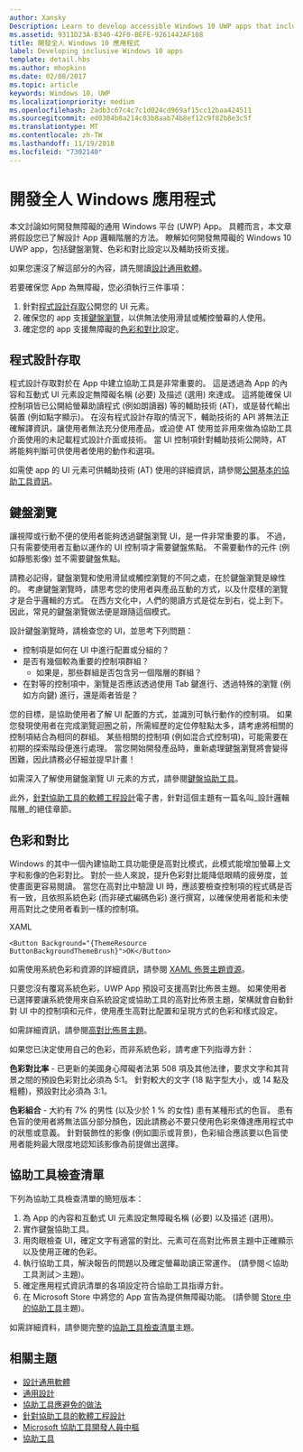 ```yaml
---
author: Xansky
Description: Learn to develop accessible Windows 10 UWP apps that include keyboard navigation, color and contrast settings, and support for assistive technologies.
ms.assetid: 9311D23A-B340-42F0-BEFE-9261442AF108
title: 開發全人 Windows 10 應用程式
label: Developing inclusive Windows 10 apps
template: detail.hbs
ms.author: mhopkins
ms.date: 02/08/2017
ms.topic: article
keywords: Windows 10, UWP
ms.localizationpriority: medium
ms.openlocfilehash: 2adb3c67c4c7c1d024cd969af15cc12baa424511
ms.sourcegitcommit: ed0304b8a214c03b8aab74b8ef12c9f82b8e3c5f
ms.translationtype: MT
ms.contentlocale: zh-TW
ms.lasthandoff: 11/19/2018
ms.locfileid: "7302140"
---
```

# <a name="developing-inclusive-windows-apps"></a>開發全人 Windows 應用程式  

本文討論如何開發無障礙的通用 Windows 平台 (UWP) App。 具體而言，本文章將假設您已了解設計 App 邏輯階層的方法。 瞭解如何開發無障礙的 Windows 10 UWP app，包括鍵盤瀏覽、色彩和對比設定以及輔助技術支援。

如果您還沒了解這部分的內容，請先閱讀[設計通用軟體](designing-inclusive-software.md)。

若要確保您 App 為無障礙，您必須執行三件事項：

1. 針對[程式設計存取](#programmatic-access)公開您的 UI 元素。
2. 確保您的 app 支援[鍵盤瀏覽](#keyboard-navigation)，以供無法使用滑鼠或觸控螢幕的人使用。
3. 確定您的 app 支援無障礙的[色彩和對比](#color-and-contrast)設定。

## <a name="programmatic-access"></a>程式設計存取  
程式設計存取對於在 App 中建立協助工具是非常重要的。 這是透過為 App 的內容和互動式 UI 元素設定無障礙名稱 (必要) 及描述 (選用) 來達成。 這將能確保 UI 控制項皆已公開給螢幕助讀程式 (例如朗讀器) 等的輔助技術 (AT)，或是替代輸出裝置 (例如點字顯示)。 在沒有程式設計存取的情況下，輔助技術的 API 將無法正確解譯資訊，讓使用者無法充分使用產品，或迫使 AT 使用並非用來做為協助工具介面使用的未記載程式設計介面或技術。 當 UI 控制項針對輔助技術公開時，AT 將能夠判斷可供使用者使用的動作和選項。  

如需使 app 的 UI 元素可供輔助技術 (AT) 使用的詳細資訊，請參閱[公開基本的協助工具資訊](basic-accessibility-information.md)。

## <a name="keyboard-navigation"></a>鍵盤瀏覽  
讓視障或行動不便的使用者能夠透過鍵盤瀏覽 UI，是一件非常重要的事。 不過，只有需要使用者互動以運作的 UI 控制項才需要鍵盤焦點。 不需要動作的元件 (例如靜態影像) 並不需要鍵盤焦點。  

請務必記得，鍵盤瀏覽和使用滑鼠或觸控瀏覽的不同之處，在於鍵盤瀏覽是線性的。 考慮鍵盤瀏覽時，請思考您的使用者與產品互動的方式，以及什麼樣的瀏覽才是合乎邏輯的方式。 在西方文化中，人們的閱讀方式是從左到右，從上到下。 因此，常見的鍵盤瀏覽做法便是跟隨這個模式。  

設計鍵盤瀏覽時，請檢查您的 UI，並思考下列問題：
* 控制項是如何在 UI 中進行配置或分組的？
* 是否有幾個較為重要的控制項群組？
    * 如果是，那些群組是否包含另一個階層的群組？
*   在對等的控制項中，瀏覽是否應該透過使用 Tab 鍵進行、透過特殊的瀏覽 (例如方向鍵) 進行，還是兩者皆是？

您的目標，是協助使用者了解 UI 配置的方式，並識別可執行動作的控制項。 如果您發現使用者在完成瀏覽迴圈之前，所需經歷的定位停駐點太多，請考慮將相關的控制項結合為相同的群組。 某些相關的控制項 (例如混合式控制項)，可能需要在初期的探索階段便進行處理。 當您開始開發產品時，重新處理鍵盤瀏覽將會變得困難，因此請務必仔細並提早計畫！  

如需深入了解使用鍵盤瀏覽 UI 元素的方式，請參閱[鍵盤協助工具](keyboard-accessibility.md)。  

此外，[針對協助工具的軟體工程設計](https://www.microsoft.com/download/details.aspx?id=19262)電子書，針對這個主題有一篇名叫_設計邏輯階層_的絕佳章節。

## <a name="color-and-contrast"></a>色彩和對比  
Windows 的其中一個內建協助工具功能便是高對比模式，此模式能增加螢幕上文字和影像的色彩對比。 對於一些人來說，提升色彩對比能降低眼睛的疲勞度，並使畫面更容易閱讀。 當您在高對比中驗證 UI 時，應該要檢查控制項的程式碼是否有一致，且依照系統色彩 (而非硬式編碼色彩) 進行撰寫，以確保使用者能和未使用高對比之使用者看到一樣的控制項。  

XAML
```xaml
<Button Background="{ThemeResource ButtonBackgroundThemeBrush}">OK</Button>
```
如需使用系統色彩和資源的詳細資訊，請參閱 [XAML 佈景主題資源](../controls-and-patterns/xaml-theme-resources.md)。

只要您沒有覆寫系統色彩，UWP App 預設可支援高對比佈景主題。 如果使用者已選擇要讓系統使用來自系統設定或協助工具的高對比佈景主題，架構就會自動針對 UI 中的控制項和元件，使用產生高對比配置和呈現方式的色彩和樣式設定。   

如需詳細資訊，請參閱[高對比佈景主題](high-contrast-themes.md)。  

如果您已決定使用自己的色彩，而非系統色彩，請考慮下列指導方針：  

**色彩對比率** - 已更新的美國身心障礙者法第 508 項及其他法律，要求文字和其背景之間的預設色彩對比必須為 5:1。 針對較大的文字 (18 點字型大小，或 14 點及粗體)，預設對比必須為 3:1。  

**色彩組合** - 大約有 7% 的男性 (以及少於 1 % 的女性) 患有某種形式的色盲。 患有色盲的使用者將無法區分部分顏色，因此請務必不要只使用色彩來傳達應用程式中的狀態或意義。 針對裝飾性的影像 (例如圖示或背景)，色彩組合應該要以色盲使用者能夠最大限度地認知該影像為前提做出選擇。  

## <a name="accessibility-checklist"></a>協助工具檢查清單  
下列為協助工具檢查清單的簡短版本：

1. 為 App 的內容和互動式 UI 元素設定無障礙名稱 (必要) 以及描述 (選用)。
2. 實作鍵盤協助工具。
3. 用肉眼檢查 UI，確定文字有適當的對比、元素可在高對比佈景主題中正確顯示以及使用正確的色彩。
4. 執行協助工具，解決報告的問題以及確定螢幕助讀正常運作。 (請參閱＜協助工具測試＞主題)。
5. 確定應用程式資訊清單的各項設定符合協助工具指導方針。
6. 在 Microsoft Store 中將您的 App 宣告為提供無障礙功能。 (請參閱 [Store 中的協助工具](accessibility-in-the-store.md)主題)。

如需詳細資料，請參閱完整的[協助工具檢查清單](accessibility-checklist.md)主題。

## <a name="related-topics"></a>相關主題  
* [設計通用軟體](designing-inclusive-software.md)  
* [通用設計](http://design.microsoft.com/inclusive)
* [協助工具應避免的做法](practices-to-avoid.md)
* [針對協助工具的軟體工程設計](https://www.microsoft.com/download/details.aspx?id=19262)
* [Microsoft 協助工具開發人員中樞](https://msdn.microsoft.com/enable)
* [協助工具](accessibility.md)
